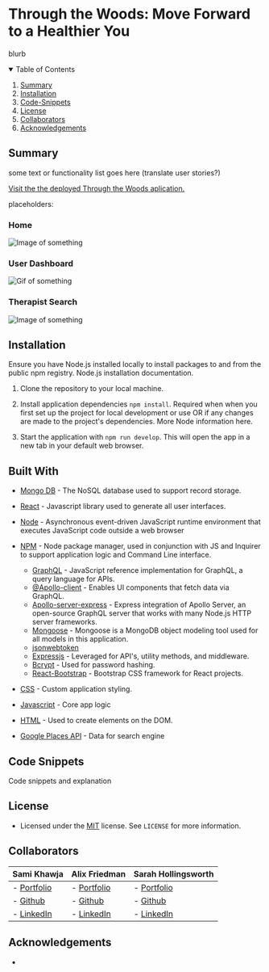 # Through the Woods: Move Forward to a Healthier You
blurb

<!-- TABLE OF CONTENTS -->
<details open="open">
  <summary>Table of Contents</summary>
  <ol>
    <li>
      <a href="#summary">Summary</a>
    </li>
    <li>
      <a href="#installation">Installation</a>
    </li>
    <li>
      <a href="#code-snippet">Code-Snippets</a>
    </li>
    <li>
      <a href="#license">License</a>
    </li>
    <li>
      <a href="#collaborators">Collaborators</a>
    </li>
    <li>
      <a href="#acknowledgements">Acknowledgements</a>
    </li>
  </ol>
</details>



<!-- ABOUT THE PROJECT -->
## Summary
some text or functionality list goes here (translate user stories?)

[Visit the the deployed Through the Woods aplication.](https://through-the-woods.herokuapp.com/)

placeholders:

### Home
![Image of something](./whateverpath.png)

### User Dashboard
![Gif of something](./whateverpath.png)

### Therapist Search
![Image of something](./whateverpath.png)


## Installation
Ensure you have Node.js installed locally to install packages to and from the public npm registry. Node.js installation documentation.

1. Clone the repository to your local machine.

2. Install application dependencies `npm install`.
Required when when you first set up the project for local development or use OR if any changes are made to the project's dependencies. More Node information here.

3. Start the application with `npm run develop`. This will open the app in a new tab in your default web browser. 

<!-- Technologies -->
## Built With
* [Mongo DB](https://www.mongodb.com/) - The NoSQL database used to support record storage.
* [React](https://reactjs.org/) - Javascript library used to generate all user interfaces.
* [Node](https://nodejs.org/en/) - Asynchronous event-driven JavaScript runtime environment that executes JavaScript code outside a web browser
* [NPM](https://www.npmjs.com/) - Node package manager, used in conjunction with JS and Inquirer to support application logic and Command Line interface.
  * [GraphQL](https://www.npmjs.com/package/graphql) - JavaScript reference implementation for GraphQL, a query language for APIs.
  * [@Apollo-client](https://www.npmjs.com/package/@apollo/client) - Enables UI components that fetch data via GraphQL.
  * [Apollo-server-express](https://www.npmjs.com/package/apollo-server-express) - Express integration of Apollo Server, an open-source GraphQL server that works with many Node.js HTTP server frameworks.
  * [Mongoose](https://www.npmjs.com/package/mongoose) - Mongoose is a MongoDB object modeling tool used for all models in this application.
  * [jsonwebtoken](https://www.npmjs.com/package/jsonwebtoken)
  * [Expressjs](https://expressjs.com/) - Leveraged for API's, utility methods, and middleware.
  * [Bcrypt](https://www.npmjs.com/package/bcrypt) - Used for password hashing.
  * [React-Bootstrap](https://react-bootstrap.github.io/getting-started/introduction/) - Bootstrap CSS framework for React projects.
* [CSS](https://devdocs.io/css/) - Custom application styling.
* [Javascript](https://developer.mozilla.org/en-US/docs/Web/javascript) - Core app logic
* [HTML](https://developer.mozilla.org/en-US/docs/Web/HTML) - Used to create elements on the DOM.

* [Google Places API](https://developers.google.com/maps/documentation/places/web-service/overview) - Data for search engine

<!-- USAGE EXAMPLES -->
## Code Snippets
Code snippets and explanation

## License
* Licensed under the [MIT](https://opensource.org/licenses/MIT) license. See `LICENSE` for more information.

## Collaborators
|**Sami Khawja** | **Alix Friedman** | **Sarah Hollingsworth** |
|-----------------|---------------|------------------|
| - [Portfolio](https://samikhawja.github.io/portfolio_page/)| - [Portfolio](https://alix1713.github.io/Alix/)| - [Portfolio](https://sahhollingsworth.github.io/portfolio-react/) |
| - [Github](https://github.com/samikhawja)| - [Github](https://github.com/Alix1713) | - [Github](https://github.com/sahhollingsworth) |
| - [LinkedIn](https://www.linkedin.com/in/samikhawja/)| - [LinkedIn](https://www.linkedin.com/in/alix1713/) | - [LinkedIn](https://www.linkedin.com/in/sarahhollingsworth/)|

## Acknowledgements
* 